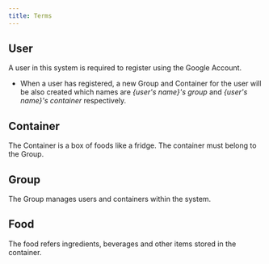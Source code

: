 ```yaml
---
title: Terms
---
```


## User

A user in this system is required to register using the Google Account.

* When a user has registered, a new Group and Container for the user will be also created which names are *{user's name}'s group* and *{user's name}'s container* respectively. 

## Container

The Container is a box of foods like a fridge.
The container must belong to the Group.

## Group

The Group manages users and containers within the system.

## Food

The food refers ingredients, beverages and other items stored in the container.
